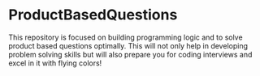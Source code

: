 # ProductBasedQuestions
This repository is focused on building programming logic and to solve product based questions optimally. This will not only help in developing problem solving skills but will also prepare you for coding interviews and excel in it with flying colors!
